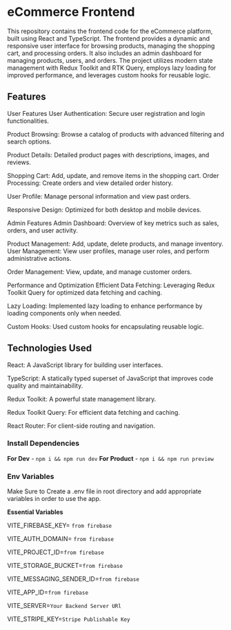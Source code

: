 # eCommerce Frontend   
                                                                      
This repository contains the frontend code for the eCommerce platform, built using React and TypeScript. The frontend provides a dynamic and responsive user interface for browsing products, managing the shopping cart, and processing orders. It also includes an admin dashboard for managing products, users, and orders. The project utilizes modern state management with Redux Toolkit and RTK Query, employs lazy loading for improved performance, and leverages custom hooks for reusable logic.

## Features                                                                          

User Features
User Authentication: Secure user registration and login functionalities.  

Product Browsing: Browse a catalog of products with advanced filtering and search options.

Product Details: Detailed product pages with descriptions, images, and reviews.

Shopping Cart: Add, update, and remove items in the shopping cart.
Order Processing: Create orders and view detailed order history.

User Profile: Manage personal information and view past orders.

Responsive Design: Optimized for both desktop and mobile devices.

Admin Features
Admin Dashboard: Overview of key metrics such as sales, orders, and user activity.

Product Management: Add, update, delete products, and manage inventory.
User Management: View user profiles, manage user roles, and perform administrative actions.

Order Management: View, update, and manage customer orders.

Performance and Optimization
Efficient Data Fetching: Leveraging Redux Toolkit Query for optimized data fetching and caching.

Lazy Loading: Implemented lazy loading to enhance performance by loading components only when needed.

Custom Hooks: Used custom hooks for encapsulating reusable logic.

## Technologies Used

React: A JavaScript library for building user interfaces.

TypeScript: A statically typed superset of JavaScript that improves code quality and maintainability.

Redux Toolkit: A powerful state management library.

Redux Toolkit Query: For efficient data fetching and caching.

React Router: For client-side routing and navigation.

### Install Dependencies

**For Dev** - `npm i && npm run dev`
**For Product** - `npm i && npm run preview`

### Env Variables

Make Sure to Create a .env file in root directory and add appropriate variables in order to use the app.

**Essential Variables**

VITE_FIREBASE_KEY= `from firebase`

VITE_AUTH_DOMAIN= `from firebase`

VITE_PROJECT_ID=`from firebase`

VITE_STORAGE_BUCKET=`from firebase`

VITE_MESSAGING_SENDER_ID=`from firebase`

VITE_APP_ID=`from firebase`

VITE_SERVER=`Your Backend Server URl`

VITE_STRIPE_KEY=`Stripe Publishable Key`


